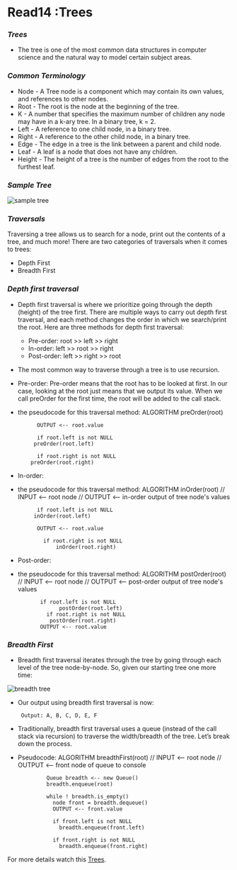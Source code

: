 # Read14 :Trees

### *Trees* 
- The tree is one of the most common data structures in computer science and the natural way to model certain subject areas. 

### *Common Terminology*
- Node - A Tree node is a component which may contain its own values, and references to other nodes.
- Root - The root is the node at the beginning of the tree.
- K - A number that specifies the maximum number of children any node may have in a k-ary tree. In a binary tree, k = 2.
- Left - A reference to one child node, in a binary tree.
- Right - A reference to the other child node, in a binary tree.
- Edge - The edge in a tree is the link between a parent and child node.
- Leaf - A leaf is a node that does not have any children.
- Height - The height of a tree is the number of edges from the root to the furthest leaf.

### *Sample Tree*
![sample tree](https://codefellows.github.io/common_curriculum/data_structures_and_algorithms/Code_401/class-15/resources/images/BinaryTree1.PNG)

### *Traversals*
 Traversing a tree allows us to search for a node, print out the contents of a tree, and much more! There are two categories of traversals when it comes to trees:
- Depth First
- Breadth First

### *Depth first traversal*
- Depth first traversal is where we prioritize going through the depth (height) of the tree first. There are multiple ways to carry out depth first traversal, and each method changes 
the order in which we search/print the root. Here are three methods for depth first traversal:

   * Pre-order: root >> left >> right
   * In-order: left >> root >> right
   * Post-order: left >> right >> root

- The most common way to traverse through a tree is to use recursion.

- Pre-order:
Pre-order means that the root has to be looked at first. In our case, looking at the root just means that we output its value. When we call preOrder for the first time, the root will 
be added to the call stack.

- the pseudocode for this traversal method:
           ALGORITHM preOrder(root)

            OUTPUT <-- root.value

            if root.left is not NULL
           preOrder(root.left)
          
            if root.right is not NULL
          preOrder(root.right)

- In-order:
- the pseudocode for this traversal method:
            ALGORITHM inOrder(root)
            // INPUT <-- root node
            // OUTPUT <-- in-order output of tree node's values

            if root.left is not NULL
           inOrder(root.left)

            OUTPUT <-- root.value

              if root.right is not NULL
                  inOrder(root.right)

- Post-order:
- the pseudocode for this traversal method:
           ALGORITHM postOrder(root)
           // INPUT <-- root node
           // OUTPUT <-- post-order output of tree node's values
           
             if root.left is not NULL
                   postOrder(root.left)
               if root.right is not NULL
                postOrder(root.right)
             OUTPUT <-- root.value
 
### *Breadth First*
- Breadth first traversal iterates through the tree by going through each level of the tree node-by-node. So, given our starting tree one more time:

![breadth tree](https://codefellows.github.io/common_curriculum/data_structures_and_algorithms/Code_401/class-15/resources/images/tree-example.png)

- Our output using breadth first traversal is now:

       Output: A, B, C, D, E, F

- Traditionally, breadth first traversal uses a queue (instead of the call stack via recursion) to traverse the width/breadth of the tree. Let’s break down the process.
- Pseudocode:
             ALGORITHM breadthFirst(root)
             // INPUT  <-- root node
             // OUTPUT <-- front node of queue to console

               Queue breadth <-- new Queue()
               breadth.enqueue(root)

               while ! breadth.is_empty()
                 node front = breadth.dequeue()
                 OUTPUT <-- front.value

                 if front.left is not NULL
                   breadth.enqueue(front.left)

                 if front.right is not NULL
                   breadth.enqueue(front.right)

                   

For more details watch this [Trees](https://codefellows.github.io/common_curriculum/data_structures_and_algorithms/Code_401/class-15/resources/Trees.html).